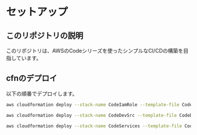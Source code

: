 # セットアップ

## このリポジトリの説明

このリポジトリは、AWSのCodeシリーズを使ったシンプルなCI/CDの構築を目指しています。

## cfnのデプロイ

以下の順番でデプロイします。

```bash
aws cloudformation deploy --stack-name CodeIamRole --template-file CodeIamRole.yml --capabilities CAPABILITY_NAMED_IAM
```

```bash
aws cloudformation deploy --stack-name CodeDevSrc --template-file CodeDevSrc.yml
```

```bash
aws cloudformation deploy --stack-name CodeServices --template-file CodeServices.yml
```
